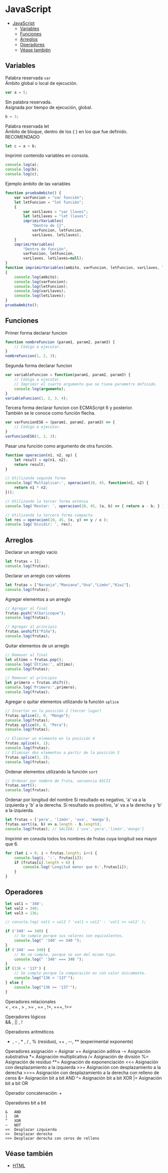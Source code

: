 JavaScript
=======================================

- [JavaScript](#javascript)
  - [Variables](#variables)
  - [Funciones](#funciones)
  - [Arreglos](#arreglos)
  - [Operadores](#operadores)
  - [Véase también](#v%c3%a9ase-tambi%c3%a9n)

Variables
---------------------------------------

Palabra reservada `var`  
Ámbito global o local de ejecución.
```js
var a = 5;
```

Sin palabra reservada.  
Asignada por tiempo de ejecución, global.
```js
b = 3;
```

Palabra reservada let  
Ámbito de bloque, dentro de los { } en los que fue definido.  
RECOMENDADO
```js
let c = a + b;
```

Imprimir contenido variables en consola.
```js
console.log(a);
console.log(b);
console.log(c);
```

Ejemplo ámbito de las variables

```js
function pruebaAmbito() {
    var varFuncion = "var función";
    let letFuncion = "let función";
    {
        var varLlaves = "var llaves";
        let letLlaves = "let llaves";
        imprimirVariables(
            "Dentro de {}",
            varFuncion, letFuncion,
            varLlaves, letLlaves);
    }
    imprimirVariables(
        "Dentro de función",
        varFuncion, letFuncion,
        varLlaves, letLlaves=null);
}
function imprimirVariables(ambito, varFuncion, letFuncion, varLlaves, letLlaves)
{
    console.log(ambito);
    console.log(varFuncion);
    console.log(letFuncion);
    console.log(varLlaves);
    console.log(letLlaves);
}
pruebaAmbito();
```

Funciones
---------------------------------------

Primer forma declarar funcion
```js
function nombreFuncion (param1, param2, param3) {
    // Código a ejecutar.
}
nombreFuncion(1, 2, 3);
```

Segunda forma declarar funcion
```js
var variableFuncion = function(param1, param2, param3) {
    // Código a ejecutar.
    // Imprimir el cuarto argumento que no tiene parametro definido.
    console.log(arguments);
}
variableFuncion(1, 2, 3, 4);
```

Tercera forma declarar funcion con ECMAScript 6 y posterior.  
También se le conoce como función flecha.
```js
var varFuncionES6 = (param1, param2, param3) => {
    // Código a ejecutar.
}
varFuncionES6(1, 2, 3);
```

Pasar una función como argumento de otra función.
```js
function operacion(n1, n2, op) {
    let result = op(n1, n2);
    return result;
}

// Utilizando segunda forma
console.log('Multiplicar:', operacion(10, 45, function(n1, n2) {
    return n1 * n2;
}));

// Utilizando la tercer forma extensa
console.log('Restar: ', operacion(10, 45, (a, b) => { return a - b; } ));

// Utilizando la tercera forma compacta
let res = operacion(10, 45, (x, y) => y / x );
console.log('Dividir: ', res);
```

Arreglos
---------------------------------------

Declarar un arreglo vacío
```js
let frutas = [];
console.log(frutas);
```

Declarar un arreglo con valores
```js
let frutas = ["Naranja","Manzana","Uva","Limón","Kiwi"];
console.log(frutas);
```

Agregar elementos a un arreglo
```js
// Agregar al final
frutas.push("Albaricoque");
console.log(frutas);

// Agregar al principio
frutas.unshift("Piña");
console.log(frutas);
```

Quitar elementos de un arreglo
```js
// Remover al final
let ultimo = frutas.pop();
console.log('Último:', ultimo);
console.log(frutas);

// Remover al principio
let primero = frutas.shift();
console.log('Primero:',primero);
console.log(frutas);
```

Agregar o quitar elementos utilizando la función `splice`
```js
// Insertar en la posición 2 (tercer lugar)
frutas.splice(2, 0, "Mango");
console.log(frutas);
frutas.splice(0, 0, "Pera");
console.log(frutas);

// Eliminar un elemento en la posición 4
frutas.splice(4, 1);
console.log(frutas);
// Eliminar dos elementos a partir de la posición 3
frutas.splice(3, 2);
console.log(frutas);
```

Ordenar elementos utilizando la función `sort`
```js
// Ordenar por nombre de fruta, secuencia ASCII
frutas.sort();
console.log(frutas);
```

Ordenar por longitud del nombre
Si resultado es negativo, 'a' va a la izquierda y 'b' a la derecha.
Si resultado es positivo, 'a' va a la derecha y 'b' a la izquierda.
```js
let frutas = ['pera', 'limón', 'uva', 'mango'];
frutas.sort((a, b) => a.length - b.length);
console.log(frutas); // SALIDA: ['uva','pera','limón','mango']
```
Imprimir en consola todos los nombres de frutas cuya longitud sea mayor que 6.
```js
for (let i = 0; i < frutas.length; i++) {
    console.log(i, ':', frutas[i]);
    if (frutas[i].length < 6) {
        console.log('Longitud menor que 6:',frutas[i]);
    }
}
```

Operadores
---------------------------------------
```js
let val1 = '340';
let val2 = 340;
let val3 = 136;

// console.log( val1 < val2 ? 'val1 < val2' : 'val1 >= val2' );

if ('340' == 340) {
    // Se cumple porque sus valores son equivalentes.
    console.log(" '340' == 340 ");
}
if ('340' === 340) {
    // No se cumple, porque no son del mismo tipo.
    console.log(" '340' === 340 ");
}
if (136 < '137') {
    // Se cumple porque la comparación es con valor únicamente.
    console.log("136 < '137'");
} else {
    console.log("136 >= '137'");
}
```

Operadores relacionales  
< , <= , > , >= , == , !=, ===, !==

Operadores lógicos  
&& , || , !

Operadores aritméticos  
+ , - , * , / , % (residuo), ++ , --, ** (experimental exponente)


Operadores asignación
    =       Asignar
    +=      Asignación aditiva
    -=      Asignación substrativa
    *=      Asignación multiplicativa
    /=      Asignación de división
    %=      Asignación de residuo
    **=     Asignación de exponenciación
    <<=     Asignación con desplazamiento a la izquierda
    >>=     Asignación con desplazamiento a la derecha
    >>>=    Asignación con desplazamiento a la derecha con relleno de ceros
    &=      Asignación bit a bit AND
    ^=      Asignación bit a bit XOR
    |=      Asignación bit a bit OR


Operador concatenación: +

Operadores bit a bit

    &   AND
    |   OR
    ^   XOR
    ~   NOT
    <<  Desplazar izquierda
    >>  Desplazar derecha
    >>> Desplazar derecha con ceros de relleno

Véase también
---------------------------------------
- [HTML](../HTML/index.md)